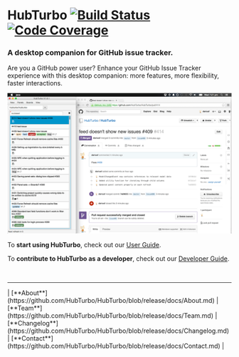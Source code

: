 # HubTurbo [![Build Status](https://img.shields.io/travis/HubTurbo/HubTurbo.svg?style=flat)](https://travis-ci.org/HubTurbo/HubTurbo) [![Code Coverage](https://img.shields.io/coveralls/HubTurbo/HubTurbo.svg?style=flat)](https://coveralls.io/r/HubTurbo/HubTurbo)

### A desktop companion for GitHub issue tracker.

Are you a GitHub power user? Enhance your GitHub Issue Tracker experience with this desktop companion: more features, more flexibility, faster interactions. 

![](https://github.com/HubTurbo/HubTurbo/blob/release/docs/images/getting-started/bothViewsScreenshot.png?raw=true)

To **start using HubTurbo**, check out our [User Guide](https://github.com/HubTurbo/HubTurbo/blob/release/docs/UserGuide.md).

To **contribute to HubTurbo as a developer**, check out our [Developer Guide](docs/DeveloperGuide.md).

<br>
<hr>
| [**About**](https://github.com/HubTurbo/HubTurbo/blob/release/docs/About.md)
| [**Team**](https://github.com/HubTurbo/HubTurbo/blob/release/docs/Team.md) 
| [**Changelog**](https://github.com/HubTurbo/HubTurbo/blob/release/docs/Changelog.md) 
| [**Contact**](https://github.com/HubTurbo/HubTurbo/blob/release/docs/Contact.md)
|